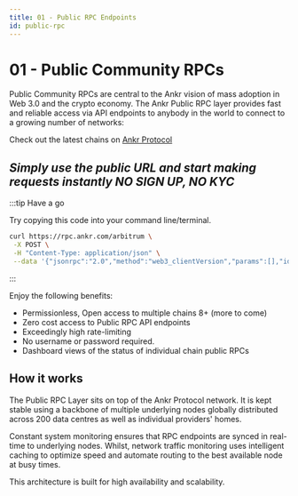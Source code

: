 ```yaml
---
title: 01 - Public RPC Endpoints
id: public-rpc
---
```


# 01 - Public Community RPCs

Public Community RPCs are central to the Ankr vision of mass adoption in Web 3.0 and the crypto economy. The Ankr Public RPC layer provides fast and reliable access via API endpoints to anybody in the world to connect to a growing number of networks:

Check out the latest chains on [Ankr Protocol](https://www.ankr.com/protocol/public/)

## *Simply use the public URL and start making requests instantly NO SIGN UP, NO KYC*

:::tip Have a go

Try copying this code into your command line/terminal. 

 ```bash
 curl https://rpc.ankr.com/arbitrum \
  -X POST \
  -H "Content-Type: application/json" \
  --data '{"jsonrpc":"2.0","method":"web3_clientVersion","params":[],"id":1}'

```
:::


Enjoy the following benefits:

* Permissionless, Open access to multiple chains 8+ (more to come)
* Zero cost access to Public RPC API endpoints
* Exceedingly high rate-limiting
* No username or password required.
* Dashboard views of the status of individual chain public RPCs

## How it works

The Public RPC Layer sits on top of the Ankr Protocol network. It is kept stable using a backbone of multiple underlying nodes globally distributed across 200 data centres as well as individual providers' homes.

Constant system monitoring ensures that RPC endpoints are synced in real-time to underlying nodes. Whilst, network traffic monitoring uses intelligent caching to optimize speed and automate routing to the best available node at busy times.

This architecture is built for high availability and scalability.

